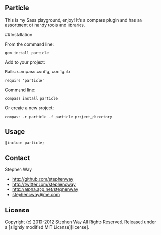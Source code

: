 Particle
--------

This is my Sass playground, enjoy! It's a compass plugin and has an assortment of handy tools and libraries.

##Installation

From the command line:

```
gem install particle
```

Add to your project:

Rails: compass.config, config.rb

```
require 'particle'
```

Command line:

```
compass install particle
```
    
Or create a new project:

```
compass -r particle -f particle project_directory
```

## Usage

```
@include particle;
```

## Contact

Stephen Way

- http://github.com/stephenway
- http://twitter.com/stephencway
- http://alpha.app.net/stephenway
- stephencway@me.com

## License

Copyright (c) 2010-2012 Stephen Way
All Rights Reserved.
Released under a [slightly modified MIT License][license].